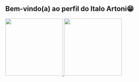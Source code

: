 ## Bem-vindo(a) ao perfil do Italo Artoni😁

 <div>
   <a href="https://github.com/italoartoni">
   <img height="180em" src="https://github-readme-stats.vercel.app/api?username=italoartoni&show_icons=true&theme=tokyonight&include_all_commits=true&count_private=true"/>
   <img height="180em" src="https://github-readme-stats.vercel.app/api/top-langs/?username=italoartoni&layout=compact&langs_count=6&theme=tokyonight"/>

